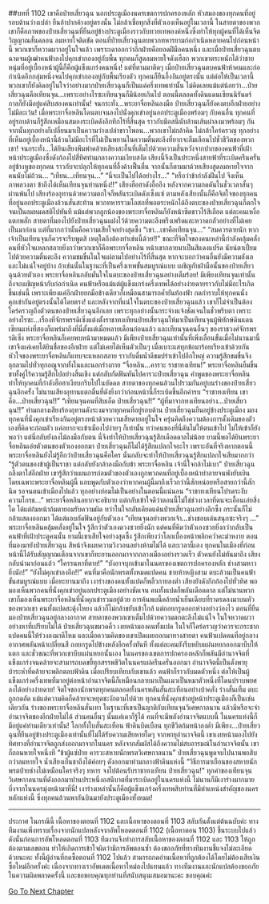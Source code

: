 ##บทที่ 1102 เขาคือป๋ายเสี่ยวฉุน
นอกประตูเมืองนครเขตการปกครองหลัก
หัวสมองของทุกคนที่อยู่รอบด้านว่างเปล่า ยืนอ้าปากค้างอยู่ตรงนั้น ไม่กล้าเชื่อทุกสิ่งที่ตัวเองเห็นอยู่ในเวลานี้ ในสายตาของพวกเขาก็คือภาพของป๋ายเสี่ยวฉุนที่ยืนอยู่ข้างประตูเมืองราวกับทวยเทพองค์หนึ่งซึ่งทำให้ทุกผู้คนที่ได้เห็นจิตวิญญาณสั่นคลอน ลมหายใจติดขัด
ตอนที่ป๋ายเสี่ยวฉุนตบพวกทหารยามก่อกำเนิดหลายคนไปก่อนหน้านี้ พวกเขาก็หวาดผวาอยู่ในใจแล้ว เพราะเดาออกว่าอีกฝ่ายคือยอดฝีมือคนหนึ่ง และเมื่อป๋ายเสี่ยวฉุนตบฉาดจนผู้เฒ่าคนฟ้าลงไปคุกเข่ากองอยู่กับพื้น ทุกคนก็สูดลมหายใจดังเฮือก พวกเขาตระหนักได้ว่าชายหนุ่มที่อยู่เบื้องหน้าผู้นี้ก็คือผู้แข็งแกร่งคนหนึ่ง!
แต่ที่ตามมาติดๆ เมื่อป๋ายเสี่ยวฉุนตบคนฟ้าห้าคนและก่อกำเนิดอีกกลุ่มหนึ่งจนไปคุกเข่ากองอยู่กับพื้นเรียงตัว ทุกคนก็ยืนอึ้งงันอยู่ตรงนั้น แต่ต่อให้เป็นเวลานี้ พวกเขาก็ยังคิดอยู่ในใจว่าอย่างมากป๋ายเสี่ยวฉุนก็เป็นแค่ครึ่งเทพเท่านั้น ไม่คิดเลยแม้แต่น้อยว่า...ป๋ายเสี่ยวฉุนคือเทียนจุน...เพราะอย่างไรซะเทียนจุนก็มีน้อยเกินไป ตอนนี้ตลอดทั้งดินแดนเซียนนิรันดร์กาลก็ยังมีอยู่แค่สิบสองคนเท่านั้น!
จนกระทั่ง...พระยาจื่อหลินลงมือ ป๋ายเสี่ยวฉุนก็ยังคงตบอีกฝ่ายอย่างไม่มีละเว้น!
เมื่อพระยาจื่อหลินโดนตบจนลงไปนั่งคุกเข่าอยู่นอกประตูเมืองพร้อมๆ กับคนอื่น ทุกคนที่อยู่รอบด้านก็รู้สึกเหมือนสมองระเบิดดังอึกทึกไร้ที่สิ้นสุด ราวกับมีอสนีนับล้านเส้นผ่าลงมาพร้อมๆ กัน จากนั้นทุกอย่างก็เปลี่ยนมาเป็นความว่างเปล่าขาวโพลน...พวกเขาไม่กล้าคิด ไม่กล้าใคร่ครวญ ทุกอย่างที่เห็นอยู่เบื้องหน้านี้ล้วนไม่มีอะไรที่ไม่เป็นพยานในความตื่นตะลึงที่ยากจะลืมเลือนไปชั่วชีวิตของพวกเขา!
จนกระทั่ง...ได้ยินเสียงพึมพำคล้ายเสียงสะอื้นที่เต็มไปด้วยความสิ้นหวังจากปากของคนฟ้าที่เฝ้าหน้าประตูเมืองซึ่งดังก้องไปสี่ทิศท่ามกลางความเงียบสงัด เสียงนี้จึงเป็นประหนึ่งสายฟ้าที่ระเบิดครืนครั่นอยู่ข้างหูของทุกคน ราวกับจะปลุกให้ทุกคนที่อึ้งค้างฟื้นตื่น จากนั้นก็ตามมาด้วยเสียงสูดลมหายใจจากคนนับไม่ถ้วน...
“เทียน...เทียนจุน...”
“นี่จะเป็นไปได้อย่างไร...”
“หรือว่าข้ากำลังฝันไป จึงเห็นภาพลวงตา ข้าถึงได้เห็นเทียนจุนท่านหนึ่ง!!” เสียงฮือฮาดังอื้ออึง หลังจากความกดดันในชั่วเวลาสั้นๆ ผ่านพ้นไป เสียงร้องอุทานด้วยความตกใจก็พลันระเบิดดังเซ็งแซ่
ตามหลังเสียงนั้นก็คือจิตใจของทุกคนที่อยู่นอกประตูเมืองล้วนสั่นสะท้าน พวกทหารรวมโอสถที่พอตระหนักได้ถึงตบะของป๋ายเสี่ยวฉุนก็ตกใจจนเป็นลมหมดสติไปทันที
แม้แต่พวกลูกน้องของพระยาจื่อหลินก็ยังหน้าซีดขาวไร้สีเลือด แต่ละคนเหงื่อแตกพลั่ก สายตาที่มองไปยังป๋ายเสี่ยวฉุนแฝงไว้ด้วยความตะลึงพรึงเพริดและหวาดกลัวอย่างที่ไม่เคยเป็นมาก่อน แต่ที่มากกว่านั้นคือความเสียใจอย่างสุดซึ้ง
“เขา...เขาคือเทียนจุน...”
“สมควรตายนัก หากเจ้าเป็นเทียนจุนก็ควรจะรีบพูดสิ เหตุใดถึงต้องทำเช่นนี้ด้วย!!” ขณะที่จิตใจของคนเหล่านี้กำลังคลุ้มคลั่ง คนที่หัวใจแหลกสลายยิ่งกว่าพวกเขาก็คือพระยาจื่อหลิน หน้าเขากลายมาเป็นสีแดงแปร๊ด นัยน์ตาเปี่ยมไปด้วยความตื่นตะลึง ความขมขื่นในใจแผ่ลามไปอย่างไร้ที่สิ้นสุด
หากจะบอกว่าคนอื่นยังมีความลังเลและไม่แน่ใจอยู่บ้าง ถ้าเช่นนั้นในฐานะที่เป็นครึ่งเทพขั้นสมบูรณ์แบบ เผชิญกับฝ่ามือนั้นของป๋ายเสี่ยวฉุนด้วยตัวเอง พระยาจื่อหลินกลับมั่นใจในตบะของป๋ายเสี่ยวฉุนอย่างเต็มร้อย!
มีเพียงเทียนจุนเท่านั้นถึงจะเผชิญหน้ากับก่อกำเนิด คนฟ้าหรือแม้แต่ผู้แข็งแกร่งครึ่งเทพได้อย่างง่ายดายราวกับไม่มีอะไรเกิดขึ้นเช่นนี้ เพราะเพียงแค่อีกฝ่ายยกมือข้างเดียวก็เหมือนสามารถค้ำยันท้องฟ้า กดกำราบให้ทุกคนนั่งคุกเข่ากันอยู่ตรงนั้นได้โดยตรง!
และหลังจากที่แน่ใจในตบะของป๋ายเสี่ยวฉุนแล้ว เขาก็ไม่จำเป็นต้องใคร่ครวญถึงตัวตนของป๋ายเสี่ยวฉุนอีกเลย เพราะทุกอย่างนั้นกระจ่างแจ้งชัดเจนในชั่วพริบตา
เพราะอย่างไรซะ...เรื่องที่จักรพรรดิเซิ่งแต่งตั้งราชาทงเทียนป๋ายเสี่ยวฉุนให้มาเป็นเทียนจุนผู้พิทักษ์ดินแดนเซียนแห่งที่สองก็แพร่มาถึงที่นี่ตั้งแต่เมื่อหลายเดือนก่อนแล้ว และเทียนจุนคนอื่นๆ ของราชวงศ์จักรพรรดิเซิ่ง พระยาจื่อหลินก็เคยพบหน้ามาหมดแล้ว มีเพียงป๋ายเสี่ยวฉุนเท่านั้นที่เพิ่งเลื่อนขั้นเมื่อไม่นานมานี้ เขาจึงแค่เคยได้ยินชื่อของอีกฝ่าย แต่ไม่เคยได้เห็นตัวเป็นๆ
เมื่อเบาะแสทุกข้อมาร้อยเรียงเข้าด้วยกัน หัวใจของพระยาจื่อหลินก็แทบจะแหลกสลาย ราวกับดื่มน้ำดีขมปร่าเข้าไปอึกใหญ่ ความรู้สึกขมขื่นจึงลุกลามไปทั่วทุกอณูจากทั้งในและนอกร่างกาย
“จื่อหลิน...คารวะ ราชาทงเทียน!” พระยาจื่อหลินยิ้มขื่น ขาทั้งคู่ไร้ความรู้สึกไปอย่างสิ้นเชิง แต่กลับกัดฟันหันไปคารวะป๋ายเสี่ยวฉุน
คำพูดของพระยาจื่อหลินทำให้ทุกคนที่กำลังฮือฮาเงียบกริบไปในบัดดล สายตาของทุกคนล้วนไปรวมกันอยู่บนร่างของป๋ายเสี่ยวฉุนอีกครั้ง ไม่นานเสียงอุทานแตกตื่นที่ดังยิ่งกว่าก่อนหน้านี้ก็ระเบิดขึ้นอีกคำรบ
“ราชาทงเทียน เขาคือ...ป๋ายเสี่ยวฉุน!!”
“เทียนจุนคนที่สิบเอ็ด ป๋ายเสี่ยวฉุน!!”
“ผู้ที่มาจากทงเทียนอย่าง...ป๋ายเสี่ยวฉุน!!”
ท่ามกลางเสียงร้องอุทานดังระงมจากทุกคนที่อยู่รอบด้าน ป๋ายเสี่ยวฉุนยืนอยู่ข้างประตูเมือง มองทุกคนที่นั่งคุกเข่าเรียงกันอยู่ตรงหน้าด้วยความเสียดายอยู่ในใจ ครุ่นคิดถึงความต้องการดั้งเดิมของตัวเองที่คิดจะถ่อมตัว แค่อยากจะเข้าเมืองไปง่ายๆ ก็เท่านั้น
ทว่าคนของที่นี่ดันไม่ให้ตนเข้าไป ไม่ให้เข้าก็ยังพอว่า แต่นี่กลับยังลงไม้ลงมือกับตน นี่จึงทำให้ป๋ายเสี่ยวฉุนรู้สึกเดือดดาลไม่น้อย
ยามนี้พอได้ยินพระยาจื่อหลินเอ่ยตัวตนของตัวเองออกมา ป๋ายเสี่ยวฉุนก็ไม่ได้รู้สึกแปลกใจอะไร เพราะอันที่จริงหากตอนนี้พระยาจื่อหลินยังไม่รู้อีกว่าป๋ายเสี่ยวฉุนคือใคร นั่นกลับจะทำให้ป๋ายเสี่ยวฉุนรู้สึกแปลกใจเสียมากกว่า
“รู้ตัวตนของข้าผู้เป็นราชา แต่กลับยังกล้าลงมือกับข้า พระยาจื่อหลิน เจ้านี่ใจกล้าไม่เบา” ป๋ายเสี่ยวฉุนถลึงตาใส่อีกฝ่าย เขารู้สึกว่าแผนการถ่อมตัวของตัวเองถูกพวกคนที่อยู่เบื้องหน้าทำลายจนพังยับเยิน โดยเฉพาะพระยาจื่อหลินผู้นี้ แอบพูดกับตัวเองว่าหากคนผู้นี้มาถึงเร็วกว่านี้สักหน่อยหรือสายกว่านี้สักนิด รอจนตนเข้าเมืองไปแล้ว ทุกอย่างย่อมไม่เป็นอย่างในตอนนี้แน่นอน
“ราชาทงเทียนโปรดระงับความโกรธ...” พระยาจื่อหลินอยากจะอธิบาย แต่กลับเข้าใจดีว่าตอนนี้ไม่ใช่ช่วงเวลาที่ตนจะเอื้อนเอ่ยสิ่งใด ได้แต่ก้มหน้าก้มตายอมรับความผิด ทว่าในใจกลับเคียดแค้นป๋ายเสี่ยวฉุนอย่างลึกซึ้ง กระนั้นก็ไม่กล้าแสดงออกมา ได้แต่แอบกัดฟันอยู่กับตัวเอง
“เทียนจุนอย่างพวกเจ้า...ช่างชอบเล่นสนุกซะจริงๆ ...” พระยาจื่อหลินคลุ้มคลั่งอยู่ในใจ รู้สึกว่าตัวเองดวงซวยยิ่งนัก แต่คนที่คิดว่าตัวเองซวยยิ่งกว่ากลับเป็นคนฟ้าที่เฝ้าประตูคนนั้น ยามนี้เขาเสียใจอย่างสุดซึ้ง รู้สึกเพียงว่าโลกเบื้องหน้าพลิกคว่ำคะมำหงาย ตอนที่มองมายังป๋ายเสี่ยวฉุน สีหน้าจึงเผยความวิงวอนอย่างห้ามไม่ได้
และเวลานี้เอง ทุกคนในเมืองที่ก่อนหน้านี้ได้รับสัญญาณเตือนจากเขาก็ทะยานออกมาจากกลางเมืองอย่างรวดเร็ว ตัวคนยังไม่ทันมาถึง เสียงกลับนำมาก่อนแล้ว
“ใครรนหาที่ตาย!”
“บังอาจบุกเข้ามาในนครของเขตการปกครองหลัก ช่างสามหาวยิ่งนัก!”
“ยังไม่คุกเข่าลงอีก!!”
คนที่มาคือนักพรตทั้งหมดแปดคน ชายห้าหญิงสาม ตบะล้วนเป็นคนฟ้าขั้นสมบูรณ์แบบ เมื่อทะยานมาถึง เงาร่างของคนทั้งแปดก็พลิ้วกายลงต่ำ เสียงยังดังกึกก้องไปทั่วทิศ พอมองเห็นพวกคนที่นั่งคุกเข่าอยู่นอกประตูเมืองอย่างชัดเจน คนทั้งแปดก็พลันเดือดดาล แต่ไม่นานพวกเขาก็มองเห็นพระยาจื่อหลินที่นั่งคุกเข่ารวมอยู่ด้วย การค้นพบนี้คล้ายน้ำเย็นเฉียบที่ราดรดลงมาบนหัวของพวกเขา คนทั้งแปดสะดุ้งโหยง แล้วก็ไม่กล้าขยับเข้าใกล้ แต่ถอยกรูดออกห่างอย่างว่องไว ตอนที่ยืนมองป๋ายเสี่ยวฉุนอยู่กลางอากาศ สายตาของพวกเขาเต็มไปด้วยความตกตะลึงไม่แน่ใจ ในใจหวาดผวาอย่างหาที่เปรียบไม่ได้
ป๋ายเสี่ยวฉุนขมวดคิ้ว เงยหน้ามองคนทั้งแปด ในใจก็ใคร่ครวญว่าควรจะกระชากแปดคนนี้ให้ร่วงลงมาดีไหม และเมื่อความคิดของเขาเปิดเผยออกมาทางสายตา คนฟ้าแปดคนที่อยู่กลางอากาศพลันหน้าเปลี่ยนสี ถอยกรูดไปข้างหลังอีกครั้งทันที ทั้งแต่ละคนยังรีบหยิบแผ่นหยกออกมาบีบให้แตก
และชั่วขณะที่พวกเขาบีบแผ่นหยกนั้นเอง ในนครของเขตการปกครองหลักก็พลันมีอำนาจจิตที่แข็งแกร่งจนคล้ายจะสามารถบดขยี้ทุกสรรพชีวิตในนครแผ่ครืนครั่นออกมา
อำนาจจิตนี้เป็นดั่งพายุบ้าระห่ำที่คล้ายจะพลิกตลบฟ้าดิน เมื่อเปรียบเทียบกับเขาแล้ว คนฟ้าก็ราวกับมดตัวหนึ่ง ต่อให้เป็นผู้แข็งแกร่งครึ่งเทพที่มาอยู่ต่อหน้าอำนาจจิตนี้ก็เหมือนกลายมาเป็นแมวเป็นหมาตัวหนึ่งที่โดนปราบพยศลงได้อย่างง่ายดาย!
จิตใจของนักพรตทุกคนตลอดทั้งนครพลันสั่นสะเทือนอย่างบ้าคลั่ง ร่างสั่นเทิ้ม ตบะถูกกดอัด แม้แต่ความคิดก็คล้ายจะหยุดชะงักตามไปด้วย
ทุกคนที่นั่งคุกเข่าอยู่หน้าประตูเมืองก็เป็นเช่นเดียวกัน ร่างของพระยาจื่อหลินสั่นเทา ในฐานะที่เขาเป็นญาติกับเทียนจุนวิเศษกาลนาน แล้วมีหรือจะจำอำนาจจิตของอีกฝ่ายไม่ได้ ส่วนคนอื่นๆ นั้นแค่เดาก็รู้ได้ คนที่จะมีพลังอำนาจจิตแบบนี้ ในนครแห่งนี้ก็มีอยู่แค่ท่านเดียวเท่านั้น!
โลกทั้งใบสั่นสะเทือน ฟ้าดินบิดเบือน ทุกชีวิตก้มหน้าลงต่ำ
มีเพียง...ป๋ายเสี่ยวฉุนที่ยืนอยู่ข้างประตูเมืองเท่านั้นที่ไม่ได้รับความเสียหายใดๆ จากพายุอำนาจจิตนี้ เขาเงยหน้ามองไปยังทิศทางที่อำนาจจิตถูกส่งออกมาจากในนคร หลังจากสัมผัสได้ถึงความไม่สบอารมณ์ในอำนาจจิตนั้น เขาก็ถอนหายใจหนึ่งที
“ข้าผู้แซ่ป๋าย คารวะสหายนักพรตวิเศษกาลนาน”
ป๋ายเสี่ยวฉุนพูดจบไปนานพอสิบกว่าลมหายใจ น้ำเสียงเย็นชาถึงได้ค่อยๆ ดังออกมาท่ามกลางฟ้าดินแห่งนี้
“วิธีการมาเยือนของสหายนักพรตป๋ายช่างไม่เหมือนใครจริงๆ ทหาร จงไปต้อนรับราชาทงเทียน ป๋ายเสี่ยวฉุน!”
ทุกคำของเทียนจุนวิเศษกาลนานที่ดังออกมาปานประหนึ่งอสนีบาตที่มาระเบิดอยู่ในนครแห่งนี้ ไม่นานก็มีเงาร่างมากมายบึ่งจากในนครมุ่งหน้ามาที่นี่!
เงาร่างเหล่านั้นก็คือผู้แข็งแกร่งครึ่งเทพสิบท่านที่มีตำแหน่งสำคัญของนครหลักแห่งนี้ ซึ่งทุกคนล้วนพากันบินมายังประตูเมืองทั้งหมด!


------
ประกาศ
ในกรณีนี้ เนื้อหาของตอนที่ 1102 และเนื้อหาของตอนที่ 1103 สลับกันตั้งแต่ต้นฉบับค่ะ
ทางทีมงานเพิ่งทราบเรื่องจากนักแปลหลังจากอัพโหลดตอนที่ 1102 (เนื้อหาตอน 1103) ขึ้นระบบไปแล้ว
ดังนั้นก่อนการอัพโหลดตอนที่ 1103 ทีมงานจึงทำการสลับเนื้อหาของตอนที่ 1102 และ 1103 ให้ถูกต้องตามเลขตอน ทำให้เกิดการเข้าใจผิดว่ามีการอัพตอนซ้ำ ต้องขออภัยที่ทางทีมงานชี้แจงไม่ละเอียดด้วยนะคะ
ทั้งนี้ผู้อ่านที่กดซื้อตอนที่ 1102 ไปแล้ว สามารถกดอ่านเนื้อหาที่ถูกต้องได้โดยไม่ต้องเสียเงินซื้อใหม่อีกครั้งค่ะ
เนื่องจากทางเราอัพเดตเนื้อหาใหม่ลงไปแทนแล้ว
ทางทีมงานและนักแปลต้องขออภัยในความผิดพลาดครั้งนี้ และขอขอบคุณทุกท่านที่สนับสนุนเสมอมานะคะ ขอบคุณค่ะ


[Go To Next Chapter]( ./75.md)